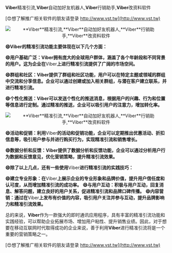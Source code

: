 **Viber**精准引流,**Viber**自动加好友机器人,**Viber**行销助手,**Viber**改资料软件

[😍想了解推广相关软件的朋友请登录 http://www.vst.tw](http://www.vst.tw)

 <center><img src="https://vst.tw/MP4/tuiguang/png/2.png" alt="**Viber**精准引流,**Viber**自动加好友机器人,**Viber**行销助手,**Viber**改资料软件"></center>

**😄**Viber**的精准引流功能主要体现在以下几个方面：**

**😄用户基础广泛：**Viber**拥有庞大的全球用户群体，涵盖了各个年龄段和不同背景的用户。这为企业在**Viber**上进行精准引流提供了广阔的市场空间。**

**😄群组和社区：**Viber**提供了群组和社区功能，用户可以在特定主题或领域的群组中交流和分享信息。企业可以通过创建或加入相关群组，与潜在客户建立联系，并进行精准引流。**

**😄个性化推送：**Viber**可以发送个性化的推送消息，根据用户的兴趣、行为和位置等信息进行定制。通过精准的推送，企业可以吸引用户的注意力，增加转化率。**

 <center><img src="https://vst.tw/MP4/tuiguang/png/2.png" alt="**Viber**精准引流,**Viber**自动加好友机器人,**Viber**行销助手,**Viber**改资料软件"></center>

**😄活动和促销：利用**Viber**的活动和促销功能，企业可以定期推出优惠活动、折扣信息等，吸引用户参与并进行购买行为，实现精准引流和销售增长。**

**😄数据分析和反馈：**Viber**提供了数据分析和反馈功能，企业可以通过分析用户行为数据和反馈意见，优化营销策略，提升精准引流效果。**

**😄除了以上几点，还有一些使用**Viber**进行精准引流的实践技巧：**

**😄建立专业形象：在**Viber**上展示企业的专业形象和品牌价值，提升用户信任度和认可度，从而增加精准引流的成功率。**
**😄与用户互动：积极与用户互动，回复消息、解答问题，建立良好的用户关系，促进精准引流和品牌口碑传播。**
**😄内容营销：通过在**Viber**上发布有价值的内容，吸引用户关注并参与互动，提升品牌影响力和精准引流效果。**

总的来说，**Viber**作为一款强大的即时通讯应用程序，具有丰富的精准引流功能和实践经验，可以帮助企业拓展市场、增加用户粘性、提升销售业绩。因此，对于想要在移动互联网时代取得成功的企业来说，善于利用**Viber**进行精准引流将是一个重要的营销策略之一。

[😍想了解推广相关软件的朋友请登录 http://www.vst.tw](http://www.vst.tw)



